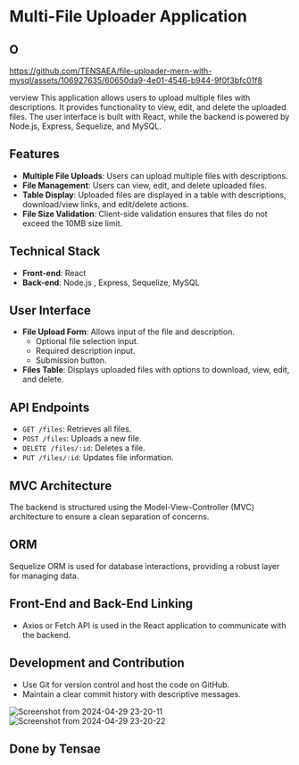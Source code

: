 # Multi-File Uploader Application

## O

https://github.com/TENSAEA/file-uploader-mern-with-mysql/assets/106927635/60650da9-4e01-4546-b944-9f0f3bfc01f8

verview
This application allows users to upload multiple files with descriptions. It provides functionality to view, edit, and delete the uploaded files. The user interface is built with React, while the backend is powered by Node.js, Express, Sequelize, and MySQL.

## Features
- **Multiple File Uploads**: Users can upload multiple files with descriptions.
- **File Management**: Users can view, edit, and delete uploaded files.
- **Table Display**: Uploaded files are displayed in a table with descriptions, download/view links, and edit/delete actions.
- **File Size Validation**: Client-side validation ensures that files do not exceed the 10MB size limit.

## Technical Stack
- **Front-end**: React
- **Back-end**: Node.js , Express, Sequelize, MySQL

## User Interface
- **File Upload Form**: Allows input of the file and description.
  - Optional file selection input.
  - Required description input.
  - Submission button.
- **Files Table**: Displays uploaded files with options to download, view, edit, and delete.

## API Endpoints
- `GET /files`: Retrieves all files.
- `POST /files`: Uploads a new file.
- `DELETE /files/:id`: Deletes a file.
- `PUT /files/:id`: Updates file information.

## MVC Architecture
The backend is structured using the Model-View-Controller (MVC) architecture to ensure a clean separation of concerns.

## ORM
Sequelize ORM is used for database interactions, providing a robust layer for managing data.

## Front-End and Back-End Linking
- Axios or Fetch API is used in the React application to communicate with the backend.

## Development and Contribution
- Use Git for version control and host the code on GitHub.
- Maintain a clear commit history with descriptive messages.


![Screenshot from 2024-04-29 23-20-11](https://github.com/TENSAEA/Multiple-File-Handler-Website/assets/106927635/8156cd56-aef2-424a-8de2-d6a0aa8be6f8)
![Screenshot from 2024-04-29 23-20-22](https://github.com/TENSAEA/Multiple-File-Handler-Website/assets/106927635/fae23af2-3c12-49fd-8d3e-4c204479dd8a)

## Done by Tensae
